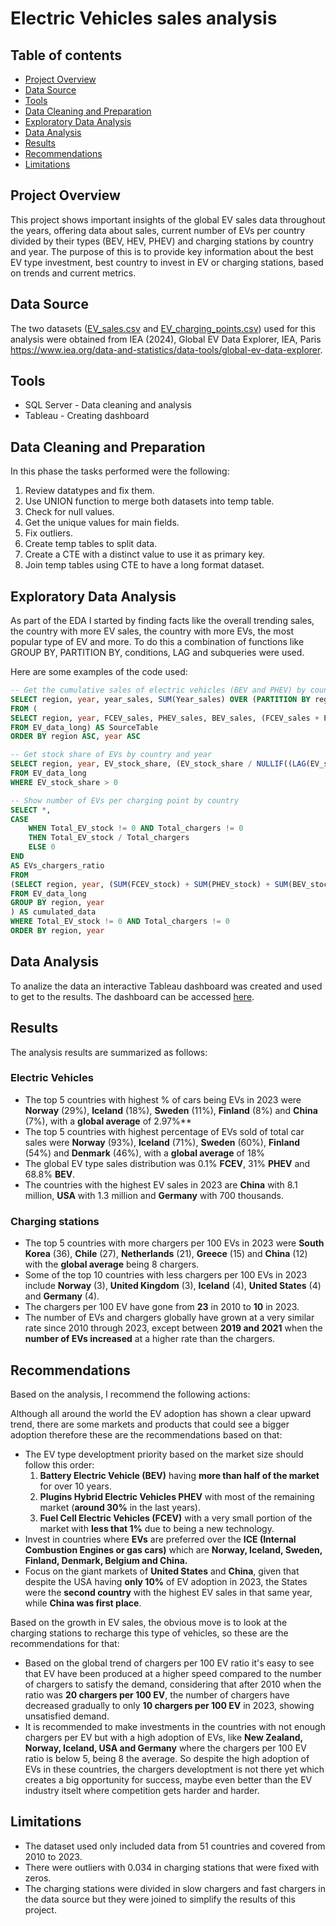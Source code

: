 # Electric Vehicles sales analysis

## Table of contents

- [Project Overview](#project-overview)
- [Data Source](#data-source)
- [Tools](#tools)
- [Data Cleaning and Preparation](#data-cleaning-and-preparation)
- [Exploratory Data Analysis](#exploratory-data-analysis)
- [Data Analysis](#data-analysis)
- [Results](#results)
- [Recommendations](#recommendations)
- [Limitations](#limitations)

## Project Overview 

This project shows important insights of the global EV sales data throughout the years, offering data about sales, current number of EVs per country divided by their types (BEV, HEV, PHEV) and charging stations by country and year. The purpose of this is to provide key information about the best EV type investment, best country to invest in EV or charging stations, based on trends and current metrics.

## Data Source

The two datasets ([EV_sales.csv](https://github.com/diegoislasm/Data_projects/blob/main/EV_sales.csv) and [EV_charging_points.csv](https://github.com/diegoislasm/Data_projects/blob/main/EV_charging_points.csv)) used for this analysis were obtained from IEA (2024), Global EV Data Explorer, IEA, Paris https://www.iea.org/data-and-statistics/data-tools/global-ev-data-explorer.

## Tools

- SQL Server - Data cleaning and analysis
- Tableau - Creating dashboard

## Data Cleaning and Preparation

In this phase the tasks performed were the following:

1. Review datatypes and fix them.
2. Use UNION function to merge both datasets into temp table.
3. Check for null values.
4. Get the unique values for main fields.
5. Fix outliers.
6. Create temp tables to split data.
7. Create a CTE with a distinct value to use it as primary key.
8. Join temp tables using CTE to have a long format dataset.


## Exploratory Data Analysis

As part of the EDA I started by finding facts like the overall trending sales, the country with more EV sales, the country with more EVs, the most popular type of EV and more. To do this a combination of functions like GROUP BY, PARTITION BY, conditions, LAG and subqueries were used.

Here are some examples of the code used: 

```sql
-- Get the cumulative sales of electric vehicles (BEV and PHEV) by country over the years
SELECT region, year, year_sales, SUM(Year_sales) OVER (PARTITION BY region ORDER BY region, year) AS cumulative_sales
FROM (
SELECT region, year, FCEV_sales, PHEV_sales, BEV_sales, (FCEV_sales + PHEV_sales + BEV_sales) Year_sales
FROM EV_data_long) AS SourceTable
ORDER BY region ASC, year ASC
```

```sql
-- Get stock share of EVs by country and year
SELECT region, year, EV_stock_share, (EV_stock_share / NULLIF((LAG(EV_stock_share, 1, EV_stock_share) OVER (PARTITION BY region ORDER BY year ASC)), 0) -1) * 100 AS Percent_change 
FROM EV_data_long
WHERE EV_stock_share > 0
```

```sql
-- Show number of EVs per charging point by country
SELECT *, 
CASE 
	WHEN Total_EV_stock != 0 AND Total_chargers != 0
	THEN Total_EV_stock / Total_chargers 
	ELSE 0
END
AS EVs_chargers_ratio
FROM
(SELECT region, year, (SUM(FCEV_stock) + SUM(PHEV_stock) + SUM(BEV_stock)) AS Total_EV_stock, (SUM(slow_chargers) + SUM(fast_chargers)) AS Total_chargers
FROM EV_data_long
GROUP BY region, year
) AS cumulated_data
WHERE Total_EV_stock != 0 AND Total_chargers != 0
ORDER BY region, year
```

## Data Analysis

To analize the data an interactive Tableau dashboard was created and used to get to the results. The dashboard can be accessed [here](https://public.tableau.com/app/profile/diego.islas/viz/EVproject_17145381333610/EVDashboard2).

## Results

The analysis results are summarized as follows:

### Electric Vehicles
- The top 5 countries with highest % of cars being EVs in 2023 were **Norway** (29%), **Iceland** (18%), **Sweden** (11%), **Finland** (8%) and **China** (7%), with a **global average** of 2.97%**
- The top 5 countries with highest percentage of EVs sold of total car sales were **Norway** (93%), **Iceland** (71%), **Sweden** (60%), **Finland** (54%) and **Denmark** (46%), with a **global average** of 18%
- The global EV type sales distribution was 0.1% **FCEV**, 31% **PHEV** and 68.8% **BEV**.
- The countries with the highest EV sales in 2023 are **China** with 8.1 million, **USA** with 1.3 million and **Germany** with 700 thousands.

### Charging stations

- The top 5 countries with more chargers per 100 EVs in 2023 were **South Korea** (36), **Chile** (27), **Netherlands** (21), **Greece** (15) and **China** (12) with the **global average** being 8 chargers.
- Some of the top 10 countries with less chargers per 100 EVs in 2023 include **Norway** (3), **United Kingdom** (3), **Iceland** (4), **United States** (4) and **Germany** (4). 
- The chargers per 100 EV have gone from **23** in 2010 to **10** in 2023.
- The number of EVs and chargers globally have grown at a very similar rate since 2010 through 2023, except between **2019 and 2021** when the **number of EVs increased** at a higher rate than the chargers.

## Recommendations

Based on the analysis, I recommend the following actions:

Although all around the world the EV adoption has shown a clear upward trend, there are some markets and products that could see a bigger adoption therefore these are the recommendations based on that:

- The EV type developtment priority based on the market size should follow this order:
  1. **Battery Electric Vehicle (BEV)** having **more than half of the market** for over 10 years.
  2. **Plugins Hybrid Electric Vehicles PHEV** with most of the remaining market (**around 30%** in the last years).
  3. **Fuel Cell Electric Vehicles (FCEV)** with a very small portion of the market with **less that 1%** due to being a new technology.
- Invest in countries where **EVs** are preferred over the **ICE (Internal Combustion Engines or gas cars)** which are **Norway, Iceland, Sweden, Finland, Denmark, Belgium and China.**
- Focus on the giant markets of **United States** and **China**, given that despite the USA having **only 10%** of EV adoption in 2023, the States were the **second country** with the highest EV sales in that same year, while **China was first place**. 

Based on the growth in EV sales, the obvious move is to look at the charging stations to recharge this type of vehicles, so these are the recommendations for that:

- Based on the global trend of chargers per 100 EV ratio it's easy to see that EV have been produced at a higher speed compared to the number of chargers to satisfy the demand, considering that after 2010 when the ratio was **20 chargers per 100 EV**, the number of chargers have decreased gradually to only **10 chargers per 100 EV** in 2023, showing unsatisfied demand.
- It is recommended to make investments in the countries with not enough chargers per EV but with a high adoption of EVs, like **New Zealand, Norway, Iceland, USA and Germany** where the chargers per 100 EV ratio is below 5, being 8 the average. So despite the high adoption of EVs in these countries, the chargers developtment is not there yet which creates a big opportunity for success, maybe even better than the EV industry itselt where competition gets harder and harder. 


## Limitations

- The dataset used only included data from 51 countries and covered from 2010 to 2023.
- There were outliers with 0.034 in charging stations that were fixed with zeros.
- The charging stations were divided in slow chargers and fast chargers in the data source but they were joined to simplify the results of this project.

